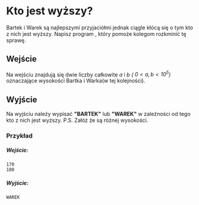 
# Kto jest wyższy?

Bartek i Warek są najlepszymi przyjaciółmi jednak ciągle kłócą się o tym kto z nich jest wyższy.
Napisz program , który pomoże kolegom rozkminić tę sprawę.

## Wejście
Na wejściu znajdują się dwie liczby całkowite $a$ i $b$  *( $0 < a , b < 10^5$)* oznaczające wysokości Bartka i Warka(w tej kolejności).

## Wyjście
Na wyjściu należy wypisać **"BARTEK"** lub **"WAREK"** w zależności od tego kto z nich jest wyższy.
P.S. Załóż że są różnej wysokości.

### Przykład

##### Wejście:
```
170
180
```

##### Wyjście:
```
WAREK
```